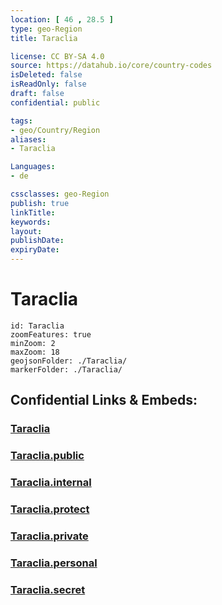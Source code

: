 ```yaml
---
location: [ 46 , 28.5 ] 
type: geo-Region
title: Taraclia

license: CC BY-SA 4.0
source: https://datahub.io/core/country-codes
isDeleted: false
isReadOnly: false
draft: false
confidential: public

tags:
- geo/Country/Region
aliases:
- Taraclia

Languages:
- de

cssclasses: geo-Region
publish: true
linkTitle: 
keywords: 
layout: 
publishDate: 
expiryDate: 
---
```


# Taraclia

```leaflet
id: Taraclia
zoomFeatures: true 
minZoom: 2 
maxZoom: 18
geojsonFolder: ./Taraclia/
markerFolder: ./Taraclia/
```


## Confidential Links & Embeds: 

### [Taraclia](/_Standards/Earth/Continent/Europe/Europe~East/Moldova/Districts~Moldova/Taraclia.md) 

### [Taraclia.public](/_public/Earth/Continent/Europe/Europe~East/Moldova/Districts~Moldova/Taraclia.public.md) 

### [Taraclia.internal](/_internal/Earth/Continent/Europe/Europe~East/Moldova/Districts~Moldova/Taraclia.internal.md) 

### [Taraclia.protect](/_protect/Earth/Continent/Europe/Europe~East/Moldova/Districts~Moldova/Taraclia.protect.md) 

### [Taraclia.private](/_private/Earth/Continent/Europe/Europe~East/Moldova/Districts~Moldova/Taraclia.private.md) 

### [Taraclia.personal](/_personal/Earth/Continent/Europe/Europe~East/Moldova/Districts~Moldova/Taraclia.personal.md) 

### [Taraclia.secret](/_secret/Earth/Continent/Europe/Europe~East/Moldova/Districts~Moldova/Taraclia.secret.md)

